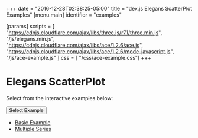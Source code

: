 +++
date = "2016-12-28T02:38:25-05:00"
title = "dex.js Elegans ScatterPlot Examples"
[menu.main]
  identifier = "examples"

[params]
  scripts = [
    "https://cdnjs.cloudflare.com/ajax/libs/three.js/r71/three.min.js",
    "/js/elegans.min.js",
    "https://cdnjs.cloudflare.com/ajax/libs/ace/1.2.6/ace.js",
    "https://cdnjs.cloudflare.com/ajax/libs/ace/1.2.6/mode-javascript.js",
    "/js/ace-example.js"
  ]
  css = [ "/css/ace-example.css"]
+++

# Elegans ScatterPlot

Select from the interactive examples below:
<div class="btn-group">
  <button type="button" class="btn btn-default dropdown-toggle" data-toggle="dropdown" aria-haspopup="true" aria-expanded="false">
    Select Example <span class="caret"></span>
  </button>
  <ul id="ex-dropdown" class="dropdown-menu">
    <li><a id="basic" href="#">Basic Example</a></li>
    <li><a id="multiple-series" href="#">Multiple Series</a></li>
  </ul>
</div>

<div id="ScatterPlot" class="WideChart"></div>
<div class="alert alert-danger" role="alert" id="ace-error"></div>

<div id="ace-editor"></div>

<script>
  var editor = createEditor({
    "parent"        : "ace-editor",
    "errorParent"   : "ace-error",
    "theme"         : "ace/theme/monokai",
    "mode"          : "ace/mode/javascript",
    "contentDir"    : "/examples/charts/elegans/scatterplot",
    "initialContent": "/examples/charts/elegans/scatterplot/basic.js"
  });
</script>